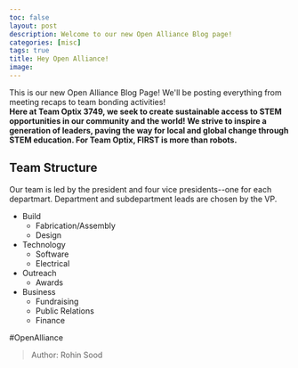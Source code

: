 ```yaml
---
toc: false
layout: post
description: Welcome to our new Open Alliance Blog page! 
categories: [misc]
tags: true
title: Hey Open Alliance!
image: 
---
```


This is our new Open Alliance Blog Page! We'll be posting everything from meeting recaps to team bonding activities!
<br>
**Here at Team Optix 3749, we seek to create sustainable access to STEM opportunities in our community and the world! We strive to inspire a generation of leaders, paving the way for local and global change through STEM education. For Team Optix, FIRST is more than robots.**

## Team Structure
Our team is led by the president and four vice presidents--one for each departmart. Department and subdepartment leads are chosen by the VP.  
 - Build
   - Fabrication/Assembly
   - Design
 - Technology
   - Software
   - Electrical
 - Outreach
   - Awards
 - Business
   - Fundraising
   - Public Relations
   - Finance

#OpenAlliance

> Author: Rohin Sood